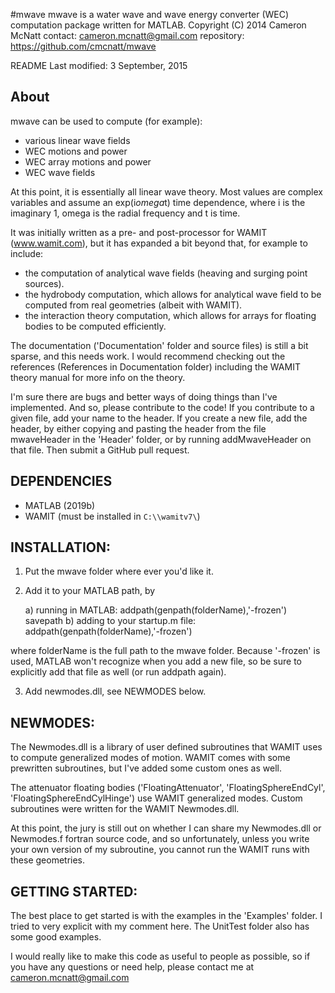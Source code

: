 #mwave
mwave is a water wave and wave energy converter (WEC) computation package written for MATLAB.
Copyright (C) 2014  Cameron McNatt
contact: cameron.mcnatt@gmail.com
repository: https://github.com/cmcnatt/mwave

README Last modified: 3 September, 2015

## About
mwave can be used to compute (for example):
- various linear wave fields
- WEC motions and power
- WEC array motions and power
- WEC wave fields 

At this point, it is essentially all linear wave theory. Most values are complex variables and assume an exp(i*omega*t) time dependence, where i is the imaginary 1, omega is the radial frequency and t is time.

It was initially written as a pre- and post-processor for WAMIT (www.wamit.com), but it has expanded a bit beyond that, for example to include:

- the computation of analytical wave fields (heaving and surging point sources).
- the hydrobody computation, which allows for analytical wave field to be computed from real geometries (albeit with WAMIT).
- the interaction theory computation, which allows for arrays for floating bodies to be computed efficiently. 

The documentation ('Documentation' folder and source files) is still a bit sparse, and this needs work. I would recommend checking out the references (References in Documentation folder) including the WAMIT theory manual for more info on the theory. 

I'm sure there are bugs and better ways of doing things than I've implemented. And so, please contribute to the code! If you contribute to a given file, add your name to the header. If you create a new file, add the header, by either copying and pasting the header from the file mwaveHeader in the 'Header' folder, or by running addMwaveHeader on that file. Then submit a GitHub pull request.

## DEPENDENCIES

 - MATLAB (2019b)
 - WAMIT (must be installed in `C:\\wamitv7\`)

## INSTALLATION:
1) Put the mwave folder where ever you'd like it.
2) Add it to your MATLAB path, by 

	a) running in MATLAB: 
		addpath(genpath(folderName),'-frozen')
		savepath
	b) adding to your startup.m file:
		addpath(genpath(folderName),'-frozen')
 
 where folderName is the full path to the mwave folder. Because '-frozen' is used, MATLAB won't recognize when you add a new file, so be sure to explicitly add that file as well (or run addpath again).

3) Add newmodes.dll, see NEWMODES below.

## NEWMODES:
The Newmodes.dll is a library of user defined subroutines that WAMIT uses to compute generalized modes of motion. WAMIT comes with some prewritten subroutines, but I've added some custom ones as well.

The attenuator floating bodies ('FloatingAttenuator', 'FloatingSphereEndCyl', 'FloatingSphereEndCylHinge') use WAMIT generalized modes. Custom subroutines were written for the WAMIT Newmodes.dll.  

At this point, the jury is still out on whether I can share my Newmodes.dll or Newmodes.f fortran source code, and so unfortunately, unless you write your own version of my subroutine, you cannot run the WAMIT runs with these geometries.
 

## GETTING STARTED:
The best place to get started is with the examples in the 'Examples' folder. I tried to very explicit with my comment here. The UnitTest folder also has some good examples.

I would really like to make this code as useful to people as possible, so if you have any questions or need help, please contact me at cameron.mcnatt@gmail.com

 
